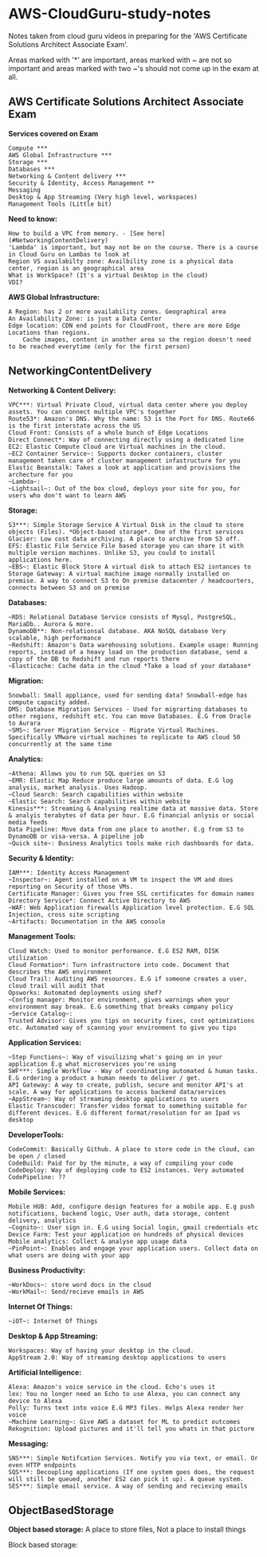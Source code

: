 # AWS-CloudGuru-study-notes
Notes taken from cloud guru videos in preparing for the 'AWS Certificate Solutions Architect Associate Exam'.

Areas marked with '\*' are important, areas marked with ~ are not so important and areas marked with two ~'s should not come up in the exam at all.

AWS Certificate Solutions Architect Associate Exam
--------------------------------------------------
**Services covered on Exam**

    Compute ***
    AWS Global Infrastructure ***
    Storage ***
    Databases ***
    Networking & Content delivery ***
    Security & Identity, Access Management **
    Messaging
    Desktop & App Streaming (Very high level, workspaces)
    Management Tools (Little bit)
	
**Need to know:**

    How to build a VPC from memory. - [See here](#NetworkingContentDelivery)
    'Lambda' is important, but may not be on the course. There is a course in Cloud Guru on Lambas to look at
    Region VS availabilty zone: Availbility zone is a physical data center, region is an geographical area
    What is WorkSpace? (It's a virtual Desktop in the cloud)
    VDI?
	
**AWS Global Infrastructure:**

    A Region: has 2 or more availability zones. Geographical area
    An Availability Zone: is just a Data Center
    Edge location: CDN end points for CloudFront, there are more Edge Locations than regions.
        Cache images, content in another area so the region doesn't need to be reached everytime (only for the first person)

## NetworkingContentDelivery<a name="NetworkingContentDelivery"></a>
**Networking & Content Delivery:**

    VPC***: Virtual Private Cloud, virtual data center where you deploy assets. You can connect multiple VPC's together
    Route53*: Amazon's DNS. Why the name: 53 is the Port for DNS. Route66 is the first interstate across the US
    Cloud Front: Consists of a whole bunch of Edge Locations
    Direct Connect*: Way of connecting directly using a dedicated line
    EC2: Elastic Compute Cloud are Virtual machines in the cloud. 
    ~EC2 Container Service~: Supports docker containers, cluster management taken care of cluster management infastructure for you
    Elastic Beanstalk: Takes a look at application and provisions the archecture for you
    ~Lambda~: 
    ~Lightsail~: Out of the box cloud, deploys your site for you, for users who don't want to learn AWS

**Storage:**

    S3***: Simple Storage Service A Virtual Disk in the cloud to store objects (Files). *Object-based storage*. One of the first services
    Glacier: Low cost data archiving. A place to archive from S3 off.
    EFS: Elastic File Service File based storage you can share it with multiple version machines. Unlike S3, you could to install applications here.
    ~EBS~: Elastic Block Store A virtual disk to attach ES2 isntances to
    Storage Gateway: A virtual machine image normally installed on premise. A way to connect S3 to On premise datacenter / headcourters, connects between S3 and on premise
	
**Databases:**

    ~RDS: Relational Database Service consists of Mysql, PostgreSQL, MariaDb.. Aurora & more.
    DynamoDB**: Non-relationsal database. AKA NoSQL database Very scalable, high performance
    ~Redshift: Amazon's Data warehousing solutions. Example usage: Running reports, instead of a heavy load on the production database, send a copy of the DB to Redshift and run reports there
    ~Elasticache: Cache data in the cloud *Take a load of your database*
	
**Migration:**

    Snowball: Small appliance, used for sending data? Snowball-edge has compute capacity added.
    DMS: Database Migration Services - Used for migrarting databases to other regions, redshift etc. You can move Databases. E.G from Oracle to Aurara
    ~SMS~: Server Migration Service - Migrate Virtual Machines. Specifically VMware virtual machines to replicate to AWS cloud 50 concurrently at the same time

**Analytics:**

    ~Athena: Allows you to run SQL queries on S3
    ~EMR: Elastic Map Reduce produce large amounts of data. E.G log analysis, market analysis. Uses Hadoop.
    ~Cloud Search: Search capabilities within website
    ~Elastic Search: Search capabilities within website
    Kinesis***: Streaming & Analysing realtime data at massive data. Store & analyis terabytes of data per hour. E.G financial anlysis or social media feeds
    Data Pipeline: Move data from one place to another. E.g from S3 to DynamoDB or visa-versa. A pipeline job
    ~Quick site~: Business Analytics tools make rich dashboards for data.

**Security & Identity:**

    IAM***: Identity Access Management
    ~Inspector~: Agent installed on a VM to inspect the VM and does reporting on Security of those VMs.
    Certificate Manager: Gives you free SSL certificates for domain names
    Directory Service*: Connect Active Directory to AWS
    ~WAF: Web Application firewalls Application level protection. E.G SQL Injection, cross site scripting
    ~Artifacts: Documentation in the AWS console

**Management Tools:**

    Cloud Watch: Used to monitor performance. E.G ES2 RAM, DISK utilization
    Cloud Formation*: Turn infrastructore into code. Document that describes the AWS environment
    Cloud Trail: Auditing AWS resources. E.G if someone creates a user, cloud trail will audit that
    Opsworks: Automated deployments using shef?
    ~Config manager: Monitor environment, gives warnings when your environment may break. E.G something that breaks company policy
    ~Service Catalog~: 
    Trusted Advisor: Gives you tips on security fixes, cost optimizations etc. Automated way of scanning your environment to give you tips

**Application Services:**

    ~Step Functions~: Way of visuilizing what's going on in your application E.g what microservices you're using
    SWF***: Simple Workflow - Way of coordinating automated & human tasks. E.G ordering a product a human needs to deliver / get.
    API Gateway: A way to create, publish, secure and monitor API's at scale. A way for applications to access backend data/services
    ~AppStream~: Way of streaming desktop applications to users
    Elastic Transcoder: Transfer video format to something suitable for different devices. E.G different format/resolution for an Ipad vs desktop

**DeveloperTools:**

    CodeCommit: Basically Github. A place to store code in the cloud, can be open / closed
    CodeBuild: Paid for by the minute, a way of compiling your code
    CodeDeploy: Way of deploying code to ES2 instances. Very automated
    CodePipeline: ??

**Mobile Services:**

    Mobile HUB: Add, configure design features for a mobile app. E.g push notifications, backend logic, User auth, data storage, content delivery, analytics
    ~Cognito~: User sign in. E.G using Social login, gmail credentials etc
    Device Farm: Test your application on hundreds of physical devices
    Mobile analytics: Collect & analyse app usage data
    ~PinPoint~: Enables and engage your application users. Collect data on what users are doing with your app

**Business Productivity:**

    ~WorkDocs~: store word docs in the cloud
    ~WorkMail~: Send/recieve emails in AWS

**Internet Of Things:**

    ~iOT~: Internet Of Things
	
**Desktop & App Streaming:**

    Workspaces: Way of having your desktop in the cloud.
    AppStream 2.0: Way of streaming desktop applications to users

**Artificial Intelligence:**

    Alexa: Amazon's voice service in the cloud. Echo's uses it
    lex: You no longer need an Echo to use Alexa, you can connect any device to Alexa
    Polly: Turns text into voice E.G MP3 files. Helps Alexa render her voice
    ~Machine Learning~: Give AWS a dataset for ML to predict outcomes
    Rekognition: Upload pictures and it'll tell you whats in that picture

**Messaging:**

    SNS***: Simple Notifcation Services. Notify you via text, or email. Or even HTTP endpoints
    SQS***: Decoupling applications (If one system goes does, the request will still be queued, another ES2 can pick it up). A queue system. 
    SES***: Simple email service. A way of sending and recieving emails

## ObjectBasedStorage<a name="ObjectBasedStorage"></a>
**Object based storage:**
    A place to store files, Not a place to install things
    
Block based storage:

	
	
